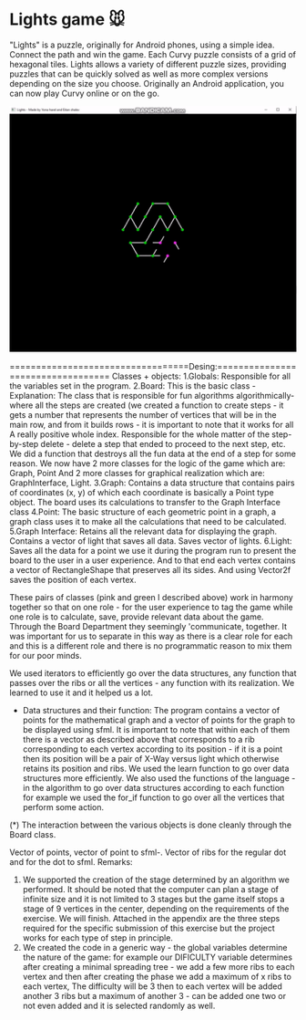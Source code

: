 # Lights game  :mouse:
"Lights" is a puzzle, originally for Android phones, using a simple idea. Connect the path and win the game. Each Curvy puzzle consists of a grid of hexagonal tiles.
Lights allows a variety of different puzzle sizes, providing puzzles that can be quickly solved as well as more complex versions depending on the size you choose. Originally an Android application, you can now play Curvy online or on the go.




[![](https://github.com/eitanshalev/Lights-game/blob/master/Lights_game_-_SFML___CC%2B%2B_BY_Eitan_Shalev_and_Yona_Harel.gif)](https://www.youtube.com/watch?v=kKJWvTO5axQ "my video game")
 
==================================Desing:==================================
Classes + objects:
1.Globals: Responsible for all the variables set in the program.
2.Board: This is the basic class -Explanation: The class that is responsible for fun algorithms algorithmically- where all the steps are created (we created a function to create steps - it gets a number that represents the number of vertices that will be in the main row, and from it builds rows - it is important to note that it works for all A really positive whole index. Responsible for the whole matter of the step-by-step delete - delete a step that ended to proceed to the next step, etc. We did a function that destroys all the fun data at the end of a step for some reason.
We now have 2 more classes for the logic of the game which are: Graph, Point
And 2 more classes for graphical realization which are: GraphInterface, Light.
3.Graph: Contains a data structure that contains pairs of coordinates (x, y) of which each coordinate is basically a Point type object. The board uses its calculations to transfer to the Graph Interface class
4.Point: The basic structure of each geometric point in a graph, a graph class uses it to make all the calculations that need to be calculated.
5.Graph Interface: Retains all the relevant data for displaying the graph. Contains a vector of light that saves all data. Saves vector of lights.
6.Light: Saves all the data for a point we use it during the program run to present the board to the user in a user experience. And to that end each vertex contains a vector of RectangleShape that preserves all its sides. And using Vector2f saves the position of each vertex.

These pairs of classes (pink and green I described above) work in harmony together so that on one role - for the user experience to tag the game while one role is to calculate, save, provide relevant data about the game. Through the Board Department they seemingly 'communicate, together. It was important for us to separate in this way as there is a clear role for each and this is a different role and there is no programmatic reason to mix them for our poor minds.

We used iterators to efficiently go over the data structures, any function that passes over the ribs or all the vertices - any function with its realization. We learned to use it and it helped us a lot.










* Data structures and their function: The program contains a vector of points for the mathematical graph and a vector of points for the graph to be displayed using sfml. It is important to note that within each of them there is a vector as described above that corresponds to a rib corresponding to each vertex according to its position - if it is a point then its position will be a pair of X-Way versus light which otherwise retains its position and ribs.
We used the learn function to go over data structures more efficiently. We also used the functions of the language - in the algorithm to go over data structures according to each function for example we used the for_if function to go over all the vertices that perform some action.

(*) The interaction between the various objects is done cleanly through the Board class.

Vector of points, vector of point to sfml-. Vector of ribs for the regular dot and for the dot to sfml.
Remarks:
1. We supported the creation of the stage determined by an algorithm we performed. It should be noted that the computer can plan a stage of infinite size and it is not limited to 3 stages but the game itself stops a stage of 9 vertices in the center, depending on the requirements of the exercise. We will finish. Attached in the appendix are the three steps required for the specific submission of this exercise but the project works for each type of step in principle.
2. We created the code in a generic way - the global variables determine the nature of the game: for example our DIFICULTY variable determines after creating a minimal spreading tree - we add a few more ribs to each vertex and then after creating the phase we add a maximum of x ribs to each vertex, The difficulty will be 3 then to each vertex will be added another 3 ribs but a maximum of another 3 - can be added one two or not even added and it is selected randomly as well.

